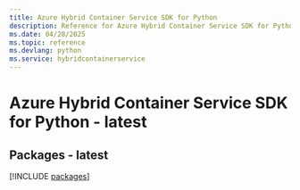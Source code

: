 ```yaml
---
title: Azure Hybrid Container Service SDK for Python
description: Reference for Azure Hybrid Container Service SDK for Python
ms.date: 04/28/2025
ms.topic: reference
ms.devlang: python
ms.service: hybridcontainerservice
---
```

# Azure Hybrid Container Service SDK for Python - latest
## Packages - latest
[!INCLUDE [packages](hybrid-container-service-index.md)]